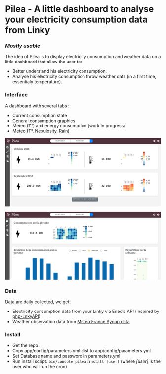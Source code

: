 # Pilea - A little dashboard to analyse your electricity consumption data from Linky

### *Mostly usable*

The idea of Pilea is to display electricity consumption and weather data on a little dashboard that allow the user to:

* Better understand his electricity consumption,
* Analyse his electricity consumption throw weather data (in a first time, essentialy temperature).

### Interface

A dashboard with several tabs :

* Current consumption state
* General consumption graphics
* Meteo (T°) and energy consumption (work in progress)
* Meteo (T°, Nebulosity, Rain)

![pilea startup screen](docs/pilea1.png)

![pilea analyze screen](docs/pilea2.png)

### Data

Data are daily collected, we get:

* Electricity consumption data from your Linky via Enedis API (inspired by [php-LnkyAPI](https://github.com/KiboOst/php-LinkyAPI))
* Weather observation data from [Meteo France Synop data](https://donneespubliques.meteofrance.fr/?fond=produit&id_produit=90&id_rubrique=32)

### Install

* Get the repo
* Copy app/config/parameters.yml.dist to app/config/parameters.yml
* Set Database name and password in parameters.yml
* Run install script: `bin/console pilea:install [user]`
  (where *[user]* is the user who will run the cron)
